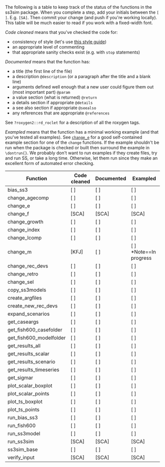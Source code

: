 The following is a table to keep track of the status of the functions in the
ss3sim package. When you complete a step, add your initials between the `[ ]`.
E.g. `[SA]`. Then commit your change (and push if you're working locally). This
table will be much easier to read if you work with a fixed-width font.

*Code cleaned* means that you've checked the code for:

- consistency of style (let's use [this style guide](http://adv-r.had.co.nz/Style.html))
- an appropriate level of commenting
- that appropriate sanity checks exist (e.g. with `stop` statements)

*Documented* means that the function has:

- a title (the first line of the file)
- a description `@description` (or a paragraph after the title and a blank
  line)
- arguments defined well enough that a new user could figure them out (most
  important part) `@param`
- a value section (what is returned) `@return`
- a details section if appropriate `@details`
- a see also section if appropriate `@seealso`
- any references that are appropriate `@references`

See `?roxygen2::rd_roclet` for a description of all the roxygen tags.

*Exampled* means that the function has a minimal working example (and that
you've tested all examples). See
[`change_e`](https://github.com/seananderson/ss3sim/blob/master/R/change_e.r)
for a good self-contained example section for one of the `change` functions.
If the example shouldn't be run when the package is checked or built then
surround the example in `\dontrun{}`. We probably don't want to run examples
if they create files, try and run SS, or take a long time. Otherwise, let
them run since they make an excellent form of automated error checking.


Function                | Code cleaned  | Documented    | Exampled
----------------------- | ------------- | ------------  | -----------
bias_ss3                |  [   ]          |  [   ]          |  [   ]
change_agecomp          |  [   ]          |  [   ]          |  [   ]
change_e                |  [   ]          |  [   ]          |  [   ]
change_f                |  [SCA]          |  [SCA]          |  [SCA]
change_growth           |  [   ]          |  [   ]          |  [   ]
change_index            |  [   ]          |  [   ]          |  [   ]
change_lcomp            |  [   ]          |  [   ]          |  [   ]
change_m                |  [KFJ]          |  [   ]          |  [   ] *Note==In progress
change_rec_devs         |  [   ]          |  [   ]          |  [   ]
change_retro            |  [   ]          |  [   ]          |  [   ]
change_sel              |  [   ]          |  [   ]          |  [   ]
copy_ss3models          |  [   ]          |  [   ]          |  [   ]
create_argfiles         |  [   ]          |  [   ]          |  [   ]
create_new_rec_devs     |  [   ]          |  [   ]          |  [   ]
expand_scenarios        |  [   ]          |  [   ]          |  [   ]
get_caseargs            |  [   ]          |  [   ]          |  [   ]
get_fish600_casefolder  |  [   ]          |  [   ]          |  [   ]
get_fish600_modelfolder |  [   ]          |  [   ]          |  [   ]
get_results_all         |  [   ]          |  [   ]          |  [   ]
get_results_scalar      |  [   ]          |  [   ]          |  [   ]
get_results_scenario    |  [   ]          |  [   ]          |  [   ]
get_results_timeseries  |  [   ]          |  [   ]          |  [   ]
get_sigmar              |  [   ]          |  [   ]          |  [   ]
plot_scalar_boxplot     |  [   ]          |  [   ]          |  [   ]
plot_scalar_points      |  [   ]          |  [   ]          |  [   ]
plot_ts_boxplot         |  [   ]          |  [   ]          |  [   ]
plot_ts_points          |  [   ]          |  [   ]          |  [   ]
run_bias_ss3            |  [   ]          |  [   ]          |  [   ]
run_fish600             |  [   ]          |  [   ]          |  [   ]
run_ss3model            |  [   ]          |  [   ]          |  [   ]
run_ss3sim              |  [SCA]          |  [SCA]          |  [SCA]
ss3sim_base             |  [   ]          |  [   ]          |  [   ]
verify_input            |  [SCA]          |  [SCA]          |  [SCA]
